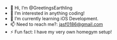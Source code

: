 - 👋 Hi, I’m @GreetingsEarthling
- 👀 I’m interested in anything coding!
- 🌱 I’m currently learning iOS Development.
- 📫 Need to reach me?: jasf0186@gmail.com
- ⚡ Fun fact: I have my very own homegym setup!

<!---
GreetingsEarthling/GreetingsEarthling is a ✨ special ✨ repository because its `README.md` (this file) appears on your GitHub profile.
You can click the Preview link to take a look at your changes.
--->
